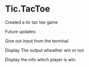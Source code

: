# Tic.TacToe
Created a tic tac toe game

Future updates:  

Give out input from the terminal

Display The output wheather win or not

Display the info which player is win.
